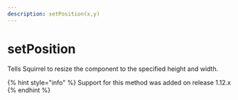 ```yaml
---
description: setPosition(x,y)
---
```


# setPosition

Tells Squirrel to resize the component to the specified height and width.&#x20;

{% hint style="info" %}
Support for this method was added on release 1.12.x
{% endhint %}
